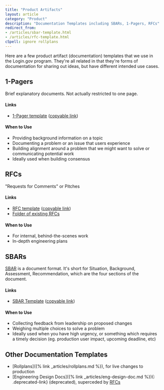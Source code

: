 ```yaml
---
title: "Product Artifacts"
layout: article
category: "Product"
description: "Documentation Templates including SBARs, 1-Pagers, RFCs"
redirect_from:
- /articles/sbar-template.html
- /articles/rfc-template.html
cSpell: ignore rollplans
---
```


Here are a few product artifact (documentation) templates that we use in the
Login.gov program. They're all related in that they're forms of documentation
for sharing out ideas, but have different intended use cases.

## 1-Pagers

Brief explanatory documents. Not actually restricted to one page.

#### Links

- [1-Pager template][1pager-template] ([copyable link][1pager-copy])

[1pager-template]: https://docs.google.com/document/d/1NLkakiwbVm4FxUiJ1pWb-daYb1QLP10XoofDd-62TZU/edit
[1pager-copy]: https://docs.google.com/document/d/1NLkakiwbVm4FxUiJ1pWb-daYb1QLP10XoofDd-62TZU/copy

#### When to Use

- Providing background information on a topic
- Documenting a problem or an issue that users experience
- Building alignment around a problem that we might want to solve or communicating potential work 
- Ideally used when building consensus






## RFCs

"Requests for Comments" or Pitches

#### Links

- [RFC template][rfc-template] ([copyable link][rfc-copy])
- [Folder of existing RFCs][rfc-folder]

[rfc-template]: https://docs.google.com/document/d/1-M5Iy_z2M0gfZJTd_JJfHaToa8HRc8E40fJpgCFRSjc/edit
[rfc-copy]: https://docs.google.com/document/d/1-M5Iy_z2M0gfZJTd_JJfHaToa8HRc8E40fJpgCFRSjc/copy
[rfc-folder]: https://drive.google.com/drive/folders/19gDt7iCpiKIcxRrGabFHvKOfLUTg6zdv?ths=true

#### When to Use

- For internal, behind-the-scenes work
- In-depth engineering plans





## SBARs

[SBAR](https://en.wikipedia.org/wiki/SBAR) is a document format. It's short for Situation, Background, Assessment, Recommendation, which are the four sections of the document.

#### Links

- [SBAR Template][sbar-template] ([copyable link][sbar-copy])

[sbar-template]: https://docs.google.com/document/d/1zP9OMNrDs88kSqcJSeUhH5Q4jQ7uWpFYki1WmuM7fXs/edit
[sbar-copy]: https://docs.google.com/document/d/1zP9OMNrDs88kSqcJSeUhH5Q4jQ7uWpFYki1WmuM7fXs/copy


#### When to Use

- Collecting feedback from leadership on proposed changes
- Weighing multiple choices to solve a problem
- Ideally used when you have high urgency, or something which requires a timely decision (eg. production user impact, upcoming deadline, etc)





## Other Documentation Templates

- [Rollplans]({% link _articles/rollplans.md %}), for live changes to production
- [Engineering Design Docs]({% link _articles/eng-design-doc.md %}){: .deprecated-link} (deprecated), superceded by [RFCs](#rfcs)

